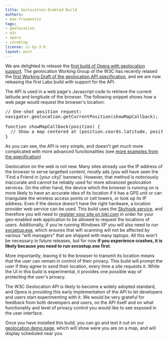 ```yaml
---
title: Geolocation-Enabled Build
authors:
- max-froumentin
tags:
- geolocation
- w3c
- opera
- coreblog
license: cc-by-3.0
layout: post
---
```


<p>We are delighted to release the <a href="http://snapshot.opera.com/windows/opera_wingogi_geo.zip">first build of Opera with geolocation support</a>.  The geolocation Working Group of the W3C has recently relased the <a href="http://www.w3.org/TR/2008/WD-geolocation-API-20081222/">first Working Draft of the geolocation API specification</a>, and we are now releasing the first Labs build with support for the API.</p>

<p>The API is used in a web page&#39;s Javascript code to retrieve the current latitude and longitude of the browser. The following snippet shows how a web page would request the browser&#39;s location:</p>

<pre>// One-shot position request:
navigator.geolocation.getCurrentPosition(showMapCallback);

function showMapCallback(position) {
  // Show a map centered at (position.coords.latitude, position.coords.longitude).
}</pre>

<p>As you can see, the API is very simple, and doesn&#39;t get much more complicated with more advanced functionalities (see <a href="http://www.w3.org/TR/2008/WD-geolocation-API-20081222/#introduction">more examples from the specification</a>)</p>

<p>Geolocation on the web is not new. Many sites already use the IP address of the browser to serve targetted content, mostly ads (you will have seen the &#39;Find a Friend in [your city]&#39; banners). However, that method is notoriously inaccurate and cannot be reliably used for more advanced geolocation services. On the other hand, the device which the browser is running on is more likely to have an accurate idea of its location if it has a GPS unit or can triangulate the wireless access points or cell towers, or look up its IP address. Even if the device doesn&#39;t have the right hardware, a location provider web service can be used. This build uses the <a href="http://www.skyhookwireless.com/developers/sdk.php">Skyhook service</a>, and therefore you will need to <a href="http://loki.com/">register your site on loki.com</a> in order for your geo-enabled web application to be allowed to request the locations of users. Additionally, if you&#39;re running Windows XP you will also need to run <a href="http://snapshot.opera.com/windows/svcsetup.exe">svcsetup.exe</a>, which ensures that wifi scanning will not be affected by various &quot;wifi managers&quot; that are shipped with many laptops. All this won&#39;t be necessary in future releases, but for now <b>if you experience crashes, it is likely because you need to run svcsetup.exe first</b>.</p>

<p>More importantly, leaving it to the browser to transmit its location means that the user can remain in control of their privacy. This build will prompt the user if they agree to send their location, every time a site requests it. While the UI in this build is experimental, it provides one possible way of protecting the user&#39;s privacy.</p>

<p>The W3C Geolocation API is likely to become a widely adopted standard, and Opera is providing this early implementation of the API to let developers and users start experimenting with it. We would be very grateful for feedback from both developers and users, on the API itself and on what functionality and level of privacy control you would like to see exposed in the user interface.</p>

<p>Once you have installed this build, you can go and test it out on our <a href="http://people.opera.com/~maxfro/demos/geo/">geolocation demo page</a>,  which will show were you are on a map, and will display scheduled near you.</p>
